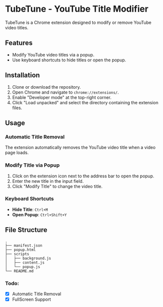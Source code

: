 # TubeTune - YouTube Title Modifier

TubeTune is a Chrome extension designed to modify or remove YouTube video titles.

## Features

- Modify YouTube video titles via a popup.
- Use keyboard shortcuts to hide titles or open the popup.

## Installation

1. Clone or download the repository.
2. Open Chrome and navigate to `chrome://extensions/`.
3. Enable "Developer mode" at the top-right corner.
4. Click "Load unpacked" and select the directory containing the extension files.

## Usage

### Automatic Title Removal

The extension automatically removes the YouTube video title when a video page loads.

### Modify Title via Popup

1. Click on the extension icon next to the address bar to open the popup.
2. Enter the new title in the input field.
3. Click "Modify Title" to change the video title.

### Keyboard Shortcuts

- **Hide Title**: `Ctrl+M`
- **Open Popup**: `Ctrl+Shift+Y`

## File Structure

```plaintext
.
├── manifest.json
├── popup.html
├── scripts
│   ├── background.js
│   ├── content.js
│   └── popup.js
└── README.md
```

### Todo:
- [x] Automatic Title Removal
- [x] FullScreen Support
